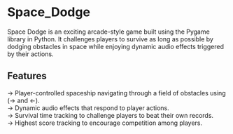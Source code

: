 # Space_Dodge

Space Dodge is an exciting arcade-style game built using the Pygame library in Python. It challenges players to survive as long as possible by dodging obstacles in space while enjoying dynamic audio effects triggered by their actions.

## Features
-> Player-controlled spaceship navigating through a field of obstacles using (-> and <-).<br>
-> Dynamic audio effects that respond to player actions.<br>
-> Survival time tracking to challenge players to beat their own records.<br>
-> Highest score tracking to encourage competition among players.

